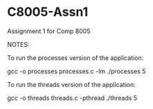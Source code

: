 # C8005-Assn1
Assignment 1 for Comp 8005


NOTES:

To run the processes version of the application:

gcc -o processes processes.c -lm
./processes 5

To run the threads version of the application:

gcc -o threads threads.c -pthread
./threads 5
